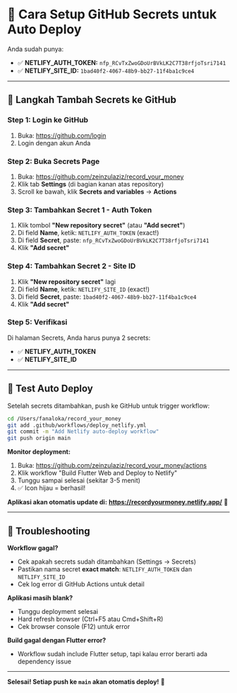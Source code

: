 # 📝 Cara Setup GitHub Secrets untuk Auto Deploy

Anda sudah punya:
- ✅ **NETLIFY_AUTH_TOKEN:** `nfp_RCvTxZwoGDoUrBVkLK2C7T38rfjoTsri7141`
- ✅ **NETLIFY_SITE_ID:** `1bad40f2-4067-48b9-bb27-11f4ba1c9ce4`

---

## 🎯 Langkah Tambah Secrets ke GitHub

### **Step 1: Login ke GitHub**
1. Buka: https://github.com/login
2. Login dengan akun Anda

### **Step 2: Buka Secrets Page**
1. Buka: https://github.com/zeinzulaziz/record_your_money
2. Klik tab **Settings** (di bagian kanan atas repository)
3. Scroll ke bawah, klik **Secrets and variables** → **Actions**

### **Step 3: Tambahkan Secret 1 - Auth Token**
1. Klik tombol **"New repository secret"** (atau **"Add secret"**)
2. Di field **Name**, ketik: `NETLIFY_AUTH_TOKEN` (exact!)
3. Di field **Secret**, paste: `nfp_RCvTxZwoGDoUrBVkLK2C7T38rfjoTsri7141`
4. Klik **"Add secret"**

### **Step 4: Tambahkan Secret 2 - Site ID**
1. Klik **"New repository secret"** lagi
2. Di field **Name**, ketik: `NETLIFY_SITE_ID` (exact!)
3. Di field **Secret**, paste: `1bad40f2-4067-48b9-bb27-11f4ba1c9ce4`
4. Klik **"Add secret"**

### **Step 5: Verifikasi**
Di halaman Secrets, Anda harus punya 2 secrets:
- ✅ **NETLIFY_AUTH_TOKEN**
- ✅ **NETLIFY_SITE_ID**

---

## 🚀 Test Auto Deploy

Setelah secrets ditambahkan, push ke GitHub untuk trigger workflow:

```bash
cd /Users/fanaloka/record_your_money
git add .github/workflows/deploy_netlify.yml
git commit -m "Add Netlify auto-deploy workflow"
git push origin main
```

**Monitor deployment:**
1. Buka: https://github.com/zeinzulaziz/record_your_money/actions
2. Klik workflow "Build Flutter Web and Deploy to Netlify"
3. Tunggu sampai selesai (sekitar 3-5 menit)
4. ✅ Icon hijau = berhasil!

**Aplikasi akan otomatis update di:**
**https://recordyourmoney.netlify.app/** 🎉

---

## 🐛 Troubleshooting

**Workflow gagal?**
- Cek apakah secrets sudah ditambahkan (Settings → Secrets)
- Pastikan nama secret **exact match**: `NETLIFY_AUTH_TOKEN` dan `NETLIFY_SITE_ID`
- Cek log error di GitHub Actions untuk detail

**Aplikasi masih blank?**
- Tunggu deployment selesai
- Hard refresh browser (Ctrl+F5 atau Cmd+Shift+R)
- Cek browser console (F12) untuk error

**Build gagal dengan Flutter error?**
- Workflow sudah include Flutter setup, tapi kalau error berarti ada dependency issue

---

**Selesai! Setiap push ke `main` akan otomatis deploy!** 🚀


